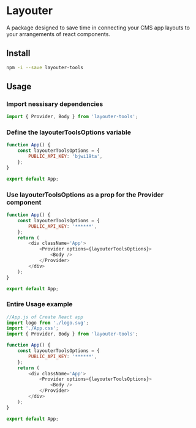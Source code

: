 # Layouter

A package designed to save time in connecting your CMS app layouts to your arrangements of react components.

## Install

```bash
npm -i --save layouter-tools
```

## Usage

### Import nessisary dependencies

```javascript
import { Provider, Body } from 'layouter-tools';
```

### Define the layouterToolsOptions variable

```javascript
function App() {
	const layouterToolsOptions = {
		PUBLIC_API_KEY: 'bjwi19ta',
	};
}

export default App;
```

### Use layouterToolsOptions as a prop for the Provider component

```javascript
function App() {
	const layouterToolsOptions = {
		PUBLIC_API_KEY: '******',
	};
	return (
		<div className='App'>
			<Provider options={layouterToolsOptions}>
				<Body />
			</Provider>
		</div>
	);
}

export default App;
```

### Entire Usage example

```javascript
//App.js of Create React app
import logo from './logo.svg';
import './App.css';
import { Provider, Body } from 'layouter-tools';

function App() {
	const layouterToolsOptions = {
		PUBLIC_API_KEY: '******',
	};
	return (
		<div className='App'>
			<Provider options={layouterToolsOptions}>
				<Body />
			</Provider>
		</div>
	);
}

export default App;
```
